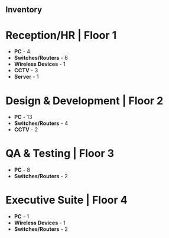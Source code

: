 ## Inventory

# Reception/HR | Floor 1

- **PC** - 4
- **Switches/Routers** - 6
- **Wireless Devices** - 1
- **CCTV** - 3
- **Server** - 1

# Design & Development | Floor 2

- **PC** - 13
- **Switches/Routers** - 4
- **CCTV** - 2

# QA & Testing | Floor 3

- **PC** - 8
- **Switches/Routers** - 2

# Executive Suite | Floor 4

- **PC** - 1
- **Wireless Devices** - 1
- **Switches/Routers** - 2

